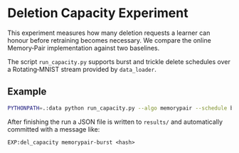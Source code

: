 # Deletion Capacity Experiment

This experiment measures how many deletion requests a learner can honour before retraining becomes necessary.  We compare the online Memory‑Pair implementation against two baselines.

The script `run_capacity.py` supports burst and trickle delete schedules over a Rotating‑MNIST stream provided by `data_loader`.

## Example

```bash
PYTHONPATH=.:data python run_capacity.py --algo memorypair --schedule burst --seed 42
```

After finishing the run a JSON file is written to `results/` and automatically committed with a message like:

```
EXP:del_capacity memorypair-burst <hash>
```
